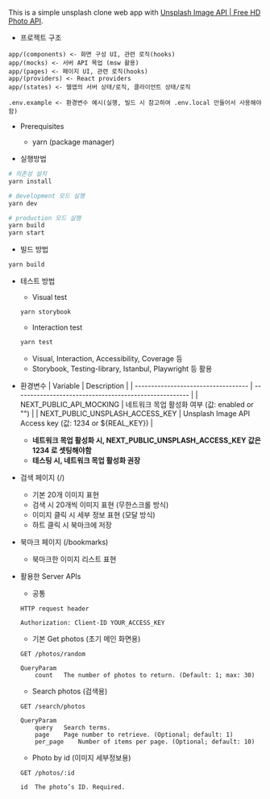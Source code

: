 This is a simple unsplash clone web app with [Unsplash Image API | Free HD Photo API](https://unsplash.com/developers).

- 프로젝트 구조

```
app/(components) <- 화면 구성 UI, 관련 로직(hooks)
app/(mocks) <- 서버 API 목업 (msw 활용)
app/(pages) <- 페이지 UI, 관련 로직(hooks)
app/(providers) <- React providers
app/(states) <- 웹앱의 서버 상태/로직, 클라이언트 상태/로직

.env.example <- 환경변수 예시(실행, 빌드 시 참고하여 .env.local 만들어서 사용해야함)
```

- Prerequisites

    - yarn (package manager)

- 실행방법

```sh
# 의존성 설치
yarn install

# development 모드 실행
yarn dev

# production 모드 실행
yarn build
yarn start
```

- 빌드 방법

```sh
yarn build
```

- 테스트 방법

    - Visual test
    ```sh
    yarn storybook
    ```

    - Interaction test
    ```sh
    yarn test
    ```

    - Visual, Interaction, Accessibility, Coverage 등
    - Storybook, Testing-library, Istanbul, Playwright 등 활용

- 환경변수
    | Variable                            | Description                                            |
    | ----------------------------------- | ------------------------------------------------------ |
    | NEXT_PUBLIC_API_MOCKING             | 네트워크 목업 활성화 여부 (값: enabled or "")                 |
    | NEXT_PUBLIC_UNSPLASH_ACCESS_KEY     | Unsplash Image API Access key (값: 1234 or ${REAL_KEY}) |

    * **네트워크 목업 활성화 시, NEXT_PUBLIC_UNSPLASH_ACCESS_KEY 값은 1234 로 셋팅해야함**
    * **테스팅 시, 네트워크 목업 활성화 권장**

- 검색 페이지 (/)

    - 기본 20개 이미지 표현
    - 검색 시 20개씩 이미지 표현 (무한스크롤 방식)
    - 이미지 클릭 시 세부 정보 표현 (모달 방식)
    - 하트 클릭 시 북마크에 저장

- 북마크 페이지 (/bookmarks)

    - 북마크한 이미지 리스트 표현

- 활용한 Server APIs

    - 공통
    ```
    HTTP request header

    Authorization: Client-ID YOUR_ACCESS_KEY
    ```
    
    - 기본 Get photos (초기 메인 화면용)
    ```
    GET /photos/random

    QueryParam
        count	The number of photos to return. (Default: 1; max: 30)
    ```

    - Search photos (검색용)
    ```
    GET /search/photos
    
    QueryParam
        query	Search terms.
        page	Page number to retrieve. (Optional; default: 1)
        per_page	Number of items per page. (Optional; default: 10)
    ```

    - Photo by id (이미지 세부정보용)
    ```
    GET /photos/:id
    
    id	The photo’s ID. Required.
    ```
